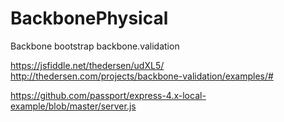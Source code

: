 # BackbonePhysicalBackbone bootstrapbackbone.validationhttps://jsfiddle.net/thedersen/udXL5/http://thedersen.com/projects/backbone-validation/examples/#https://github.com/passport/express-4.x-local-example/blob/master/server.js
